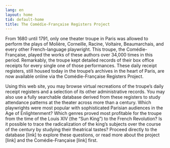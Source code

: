 ```yaml
---
lang: en
layout: home
tid: default-home
title: The Comédie-Française Registers Project
---
```

From 1680 until 1791, only one theater troupe in Paris was allowed to perform the plays of Moli&egrave;re, Corneille, Racine, Voltaire, Beaumarchais, and every other French-language playwright.  This troupe, the Com&eacute;die-Française, played the works of these authors over 34,000 times in this period. Remarkably, the troupe kept detailed records of their box office receipts for every single one of those performances. These daily receipt registers, still housed today in the troupe&rsquo;s archives in the heart of Paris, are now available online via the Com&eacute;die-Fran&ccedil;aise Registers Project.

Using this web site, you may browse virtual recreations of the troupe&rsquo;s daily receipt registers and a selection of its other administrative records. You may also use a fully searchable database derived from these registers to study attendance patterns at the theater across more than a century. Which playwrights were most popular with sophisticated Parisian audiences in the Age of Enlightenment? Which genres proved most profitable for the troupe from the time of the Louis XIV (the &ldquo;Sun King&rdquo;) to the French Revolution? Is it possible to trace the radicalization of the king&rsquo;s subjects over the course of the century by studying their theatrical tastes? Proceed directly to the database [link] to explore these questions, or read more about the project [link] and the Comédie-Française [link] first.